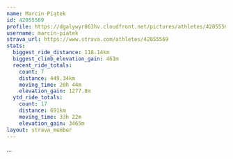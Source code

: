 ```yaml
---
name: Marcin Piątek
id: 42055569
profile: https://dgalywyr863hv.cloudfront.net/pictures/athletes/42055569/12602382/1/large.jpg
username: marcin-piatek
strava_url: https://www.strava.com/athletes/42055569
stats:
  biggest_ride_distance: 118.14km
  biggest_climb_elevation_gain: 461m
  recent_ride_totals:
    count: 7
    distance: 449.34km
    moving_time: 20h 44m
    elevation_gain: 1277.8m
  ytd_ride_totals:
    count: 17
    distance: 691km
    moving_time: 33h 22m
    elevation_gain: 3465m
layout: strava_member
--- 
```

...
